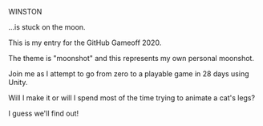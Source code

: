 
WINSTON

...is stuck on the moon.


This is my entry for the GitHub Gameoff 2020.

The theme is "moonshot" and this represents my own personal moonshot.

Join me as I attempt to go from zero to a playable game in 28 days using Unity.

Will I make it or will I spend most of the time trying to animate a cat's legs?

I guess we'll find out!
